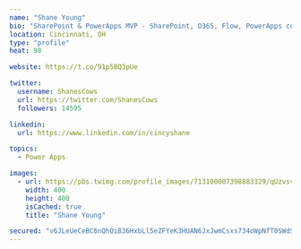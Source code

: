 ```yaml
---
name: "Shane Young"
bio: "SharePoint & PowerApps MVP - SharePoint, O365, Flow, PowerApps consulting? @PowerApps911 | Pure Snark? You found it."
location: Cincinnati, OH
type: "profile"
heat: 98

website: https://t.co/91p5BQ3pUe

twitter:
  username: ShanesCows
  url: https://twitter.com/ShanesCows
  followers: 14595

linkedin:
  url: https://www.linkedin.com/in/cincyshane

topics:
  - Power Apps

images:
  - url: https://pbs.twimg.com/profile_images/713100007398883329/qUzvsvQ3_400x400.jpg
    width: 400
    height: 400
    isCached: true
    title: "Shane Young"

secured: "v6JLeUeCeBC6nQhOiB36HxbLl5eZFYeK3HUAN6JxJwmCsxs734oWpNfT0SWdSoLYsj1jCGGwVaP6o1ZBEdC0rlZi7h7Rjmw1jUmIceFRYKL9x/55sq6Bjj8rOZZXvLZO1frPxx92C87sILE3JiDvt9gDaUfHe2voJNggbui7f6jvwLBaQl142LAVKI9guQzemr8fXE8MJfysTiMxOBuoASRSpo6/P6JSzYnIErT3JPX1EUx2lbrC4dnv0XBgXhmi0WyVyAOqWmidSySblcsgZbt+3SpwPLKIitMhWSnO4UZsvIJi/rugdYqAdSuOmAXwbjyEwdxseoVLm1d14kyPuX8gpiuybH6CzspcpEKUHNBx7LRwJ3ZjHqaQy7MK9uJFh2WnjyOQrqDNf96wi0c0J5b0eDTpSaQ3RXy5L0atxpo=;+ytjJy1KFrQJmtIMksNGqQ=="
---
```


